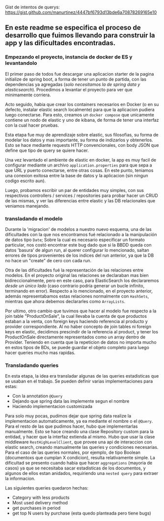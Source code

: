 Gist de intentos de querys: https://gist.github.com/manurtinez/4447bf6793d13bde6a70878269165e10

## En este readme se especifica el proceso de desarrollo que fuimos llevando para construir la app y las dificultades encontradas.

### Empezando el proyecto, instancia de docker de ES y levantandolo

El primer paso de todos fue descargar una aplicacion starter de la pagina initialize de spring boot, a forma de tener un punto de partida, con las dependencias ya agregadas (_solo necesitamos la de spring data y elasticsearch_). Procedimos a levantar el proyecto para ver que minimamente corriera.

Acto seguido, habia que crear los containers necesarios en Docker (o en su defecto, instalar elastic search localmente) para que la aplicacion pudiera luego conectarse. Para esto, creamos un `docker compose` que unicamente contiene un nodo de elastic y uno de kibana, de forma de tener una interfaz con la cual hacer pruebas.

Esta etapa fue muy de aprendizaje sobre elastic, sus filosofias, su forma de modelar los datos y mas importante, su forma de indizarlos y obtenerlos. Esto se hace mediante requests HTTP convencionales, con body JSON que define que tipo de query se quiere hacer.

Una vez levantado el ambiente de elastic en docker, la app es muy facil de configurar mediante un archivo `application.properties` para que sepa a que URL y puerto conectarse, entre otras cosas. En este punto, teniamos una conexion exitosa entre la base de datos y la aplicacion (sin ningun codigo escrito aun).

Luego, probamos escribir un par de entidades muy simples, con sus respectivos controllers / services / repositories para probar hacer un CRUD de las mismas, y ver las diferencias entre elastic y las DB relacionales que veniamos manejando.

### transladando el modelo

Durante la 'migracion' de modelos a nuestro nuevo esquema, una de las dificultades con la que nos encontramos fué relacionado a la manipulación de datos tipo `Date`; Sobre la cual es necesario especificar un formato particular, nos costó encontrar este bug dado que si la BBDD queda con datos 'basura' de algun run, al querer configurar lo mencionado, saltan errores de tipos provenientes de los indices del run anterior, ya que la DB no hace un "create" de cero con cada run.

Otra de las dificultades fué la representación de las relaciones entre modelos. En el proyecto original las relaciones se declaraban mas bien bidireccionalmente, pero en este caso, para ElasticSearch los declararemos _desde un único lado_ (caso contrario podría generar un bucle infinito, terminando en error). 
Respecto a lo mencionado, en el proyecto anterior, además representabamos estas relaciones normalmente con `HashSets`, mientras que ahora debemos declararles como `ArrayLists`.

Por ultimo, otro cambio que tuvimos que hacer al modelo fue respecto a la join table "ProductOnSale", la cual llevaba la cuenta de que productos estaban a la venta, con foreign keys haciendo referencia al producto y provider correspondiente. Al no haber concepto de join tables ni foreign keys en elastic, decidimos prescindir de la referencia al product, y tener los ProductOnSale directamente representados como un array dentro de Provider. Teniendo en cuenta que la repeticion de datos no importa mucho en estos tipos de BDs, se puede guardar el objeto completo para luego hacer queries mucho mas rapidas.

### Transladando queries

En esta etapa, la idea era transladar algunas de las queries estadisticas que se usaban en el trabajo. Se pueden definir varias implementaciones para estas:
* Con la annotation `@Query`
* Dejando que spring data las implemente segun el nombre
* Haciendo implementacion customizada

Para solo muy pocas, pudimos dejar que spring data realize la implementacion automaticamente, ya ea mediante el nombre o el `@Query`.
Para el resto de las que pudimos hacer, hubo que implementarlas manualmente. Esto se hace creando una clase Repository custom para la entidad, y hacer que la interfaz extienda al mismo.
Hubo que usar la clase middleware `RestHighLevelClient`, que provee una api de interaccion con elastic search, creando manualmente las queries y condiciones necesarias.
Para el caso de las queries normales, por ejemplo, de tipo Boolean (documentoxs que cumplan X condicion), resulta relativamente simple. La dificultad se presento cuando habia que hacer `aggregations` (mayoria de casos) ya que se necesitaba sacar estadisticas de los documentos, y algunos de ellos estan anidados, requiriendo una `nested query` para extraer la informacion.

Las siguientes queries quedaron hechas:
* Category with less products
* Most used delivery method
* get purchases in period
* get top N users by purchase (esta quedo planteada pero tiene bugs)
